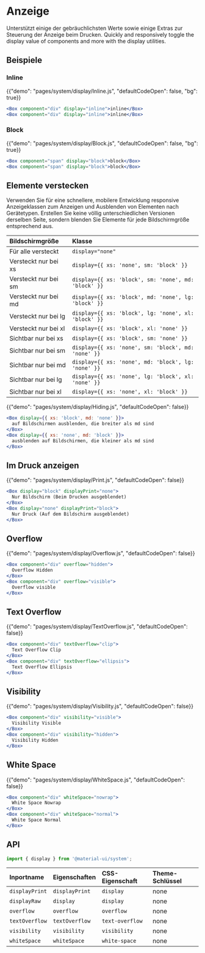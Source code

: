 # Anzeige

<p class="description">Unterstützt einige der gebräuchlichsten Werte sowie einige Extras zur Steuerung der Anzeige beim Drucken. Quickly and responsively toggle the display value of components and more with the display utilities.</p>

## Beispiele

### Inline

{{"demo": "pages/system/display/Inline.js", "defaultCodeOpen": false, "bg": true}}

```jsx
<Box component="div" display="inline">inline</Box>
<Box component="div" display="inline">inline</Box>
```

### Block

{{"demo": "pages/system/display/Block.js", "defaultCodeOpen": false, "bg": true}}

```jsx
<Box component="span" display="block">block</Box>
<Box component="span" display="block">block</Box>
```

## Elemente verstecken

Verwenden Sie für eine schnellere, mobilere Entwicklung responsive Anzeigeklassen zum Anzeigen und Ausblenden von Elementen nach Gerätetypen. Erstellen Sie keine völlig unterschiedlichen Versionen derselben Seite, sondern blenden Sie Elemente für jede Bildschirmgröße entsprechend aus.

| Bildschirmgröße      | Klasse                                               |
|:-------------------- |:---------------------------------------------------- |
| Für alle versteckt   | `display="none"`                                     |
| Versteckt nur bei xs | `display={{ xs: 'none', sm: 'block' }}`              |
| Versteckt nur bei sm | `display={{ xs: 'block', sm: 'none', md: 'block' }}` |
| Versteckt nur bei md | `display={{ xs: 'block', md: 'none', lg: 'block' }}` |
| Versteckt nur bei lg | `display={{ xs: 'block', lg: 'none', xl: 'block' }}` |
| Versteckt nur bei xl | `display={{ xs: 'block', xl: 'none' }}`              |
| Sichtbar nur bei xs  | `display={{ xs: 'block', sm: 'none' }}`              |
| Sichtbar nur bei sm  | `display={{ xs: 'none', sm: 'block', md: 'none' }}`  |
| Sichtbar nur bei md  | `display={{ xs: 'none', md: 'block', lg: 'none' }}`  |
| Sichtbar nur bei lg  | `display={{ xs: 'none', lg: 'block', xl: 'none' }}`  |
| Sichtbar nur bei xl  | `display={{ xs: 'none', xl: 'block' }}`              |


{{"demo": "pages/system/display/Hiding.js", "defaultCodeOpen": false}}

```jsx
<Box display={{ xs: 'block', md: 'none' }}>
  auf Bildschirmen ausblenden, die breiter als md sind
</Box>
<Box display={{ xs: 'none', md: 'block' }}>
  ausblenden auf Bildschirmen, die kleiner als md sind
</Box>
```

## Im Druck anzeigen

{{"demo": "pages/system/display/Print.js", "defaultCodeOpen": false}}

```jsx
<Box display="block" displayPrint="none">
  Nur Bildschirm (Beim Drucken ausgeblendet)
</Box>
<Box display="none" displayPrint="block">
  Nur Druck (Auf dem Bildschirm ausgeblendet)
</Box>
```

## Overflow

{{"demo": "pages/system/display/Overflow.js", "defaultCodeOpen": false}}

```jsx
<Box component="div" overflow="hidden">
  Overflow Hidden
</Box>
<Box component="div" overflow="visible">
  Overflow visible
</Box>
```

## Text Overflow

{{"demo": "pages/system/display/TextOverflow.js", "defaultCodeOpen": false}}

```jsx
<Box component="div" textOverflow="clip">
  Text Overflow Clip
</Box>
<Box component="div" textOverflow="ellipsis">
  Text Overflow Ellipsis
</Box>
```

## Visibility

{{"demo": "pages/system/display/Visibility.js", "defaultCodeOpen": false}}

```jsx
<Box component="div" visibility="visible">
  Visibility Visible
</Box>
<Box component="div" visibility="hidden">
  Visibility Hidden
</Box>
```

## White Space

{{"demo": "pages/system/display/WhiteSpace.js", "defaultCodeOpen": false}}

```jsx
<Box component="div" whiteSpace="nowrap">
  White Space Nowrap
</Box>
<Box component="div" whiteSpace="normal">
  White Space Normal
</Box>
```

## API

```js
import { display } from '@material-ui/system';
```

| Inportname     | Eigenschaften  | CSS-Eigenschaft | Theme-Schlüssel |
|:-------------- |:-------------- |:--------------- |:--------------- |
| `displayPrint` | `displayPrint` | `display`       | none            |
| `displayRaw`   | `display`      | `display`       | none            |
| `overflow`     | `overflow`     | `overflow`      | none            |
| `textOverflow` | `textOverflow` | `text-overflow` | none            |
| `visibility`   | `visibility`   | `visibility`    | none            |
| `whiteSpace`   | `whiteSpace`   | `white-space`   | none            |